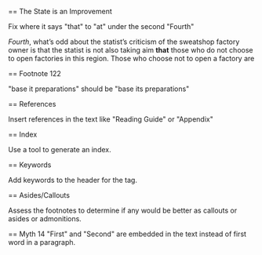 == The State is an Improvement

Fix where it says "that" to "at" under the second "Fourth"

*Fourth*, what’s odd about the statist’s criticism of the sweatshop factory
owner is that the statist is not also taking aim __that__ those who do not choose
to open factories in this region. Those who choose not to open a factory are


== Footnote 122

"base it preparations"  should be "base its preparations"


== References

Insert references in the text like "Reading Guide" or "Appendix"


== Index

Use a tool to generate an index.


== Keywords

Add keywords to the header for the <meta> tag.


== Asides/Callouts

Assess the footnotes to determine if any would be better as callouts
or asides or admonitions.

== Myth 14
"First" and "Second" are embedded in the text instead of first word
in a paragraph.
